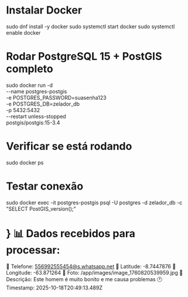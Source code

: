 # Instalar Docker
sudo dnf install -y docker
sudo systemctl start docker
sudo systemctl enable docker

# Rodar PostgreSQL 15 + PostGIS completo
sudo docker run -d \
  --name postgres-postgis \
  -e POSTGRES_PASSWORD=suasenha123 \
  -e POSTGRES_DB=zelador_db \
  -p 5432:5432 \
  --restart unless-stopped \
  postgis/postgis:15-3.4

# Verificar se está rodando
sudo docker ps

# Testar conexão
sudo docker exec -it postgres-postgis psql -U postgres -d zelador_db -c "SELECT PostGIS_version();"



}
📊 Dados recebidos para processar:
=====================================
📱 Telefone: 556992555454@s.whatsapp.net
📍 Latitude: -8.7447876
📍 Longitude: -63.871264
📸 Foto: /app/images/image_1760820539959.jpg
📝 Descrição: Este homem é muito bonito e me causa problemas
🕐 Timestamp: 2025-10-18T20:49:13.489Z
